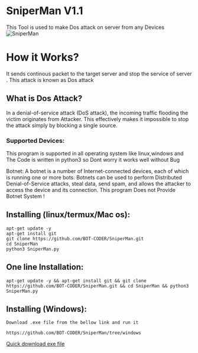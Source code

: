 # SniperMan V1.1

This Tool is used to make Dos attack on server from any Devices
![SniperMan](https://i.ibb.co/3h8dbfg/dwa.png)

# How it Works? 
 It sends continous packet to the target server and stop the service of server .
This attack is known as Dos attack

## What is Dos Attack?
  <p>In a  denial-of-service attack (DoS attack), the incoming traffic flooding the victim originates from Attacker. This effectively makes it impossible to stop the attack simply by blocking a single source.</p>

### Supported Devices:
 This program is supported in all operating system like linux,windows and 
The Code is written in python3 so Dont worry it works well without Bug


Botnet:
A botnet is a number of Internet-connected devices, each of which is running one or more bots. Botnets can be used to perform Distributed Denial-of-Service attacks, steal data, send spam, and allows the attacker to access the device and its connection. This program Does not Provide Botnet System !

## Installing (linux/termux/Mac os):
```
apt-get update -y
apt-get install git
git clone https://github.com/BOT-CODER/SniperMan.git
cd SniperMan
python3 SniperMan.py

```
## One line Installation:
```
apt-get update -y && apt-get install git && git clone https://github.com/BOT-CODER/SniperMan.git && cd SniperMan && python3 SniperMan.py

```
## Installing (Windows):
```
Download .exe file from the bellow link and run it

https://github.com/BOT-CODER/SniperMan/tree/windows
```
[ Quick download exe file](https://github.com/BOT-CODER/SniperMan/raw/windows/SniperMan.exe)


